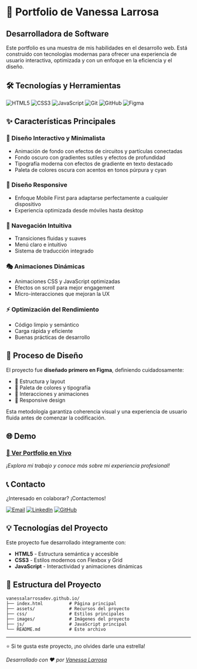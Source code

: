 # 💼 Portfolio de Vanessa Larrosa
## Desarrolladora de Software

Este portfolio es una muestra de mis habilidades en el desarrollo web. Está construido con tecnologías modernas para ofrecer una experiencia de usuario interactiva, optimizada y con un enfoque en la eficiencia y el diseño.

## 🛠️ Tecnologías y Herramientas

![HTML5](https://img.shields.io/badge/HTML5-E34F26?style=for-the-badge&logo=html5&logoColor=white)
![CSS3](https://img.shields.io/badge/CSS3-1572B6?style=for-the-badge&logo=css3&logoColor=white)
![JavaScript](https://img.shields.io/badge/JavaScript-F7DF1E?style=for-the-badge&logo=javascript&logoColor=black)
![Git](https://img.shields.io/badge/Git-F05032?style=for-the-badge&logo=git&logoColor=white)
![GitHub](https://img.shields.io/badge/GitHub-181717?style=for-the-badge&logo=github&logoColor=white)
![Figma](https://img.shields.io/badge/Figma-F24E1E?style=for-the-badge&logo=figma&logoColor=white)

## ✨ Características Principales

### 🎨 Diseño Interactivo y Minimalista
- Animación de fondo con efectos de circuitos y partículas conectadas
- Fondo oscuro con gradientes sutiles y efectos de profundidad
- Tipografía moderna con efectos de gradiente en texto destacado
- Paleta de colores oscura con acentos en tonos púrpura y cyan

### 📱 Diseño Responsive
- Enfoque Mobile First para adaptarse perfectamente a cualquier dispositivo
- Experiencia optimizada desde móviles hasta desktop

### 🧭 Navegación Intuitiva
- Transiciones fluidas y suaves
- Menú claro e intuitivo
- Sistema de traducción integrado

### 🎭 Animaciones Dinámicas
- Animaciones CSS y JavaScript optimizadas
- Efectos on scroll para mejor engagement
- Micro-interacciones que mejoran la UX

### ⚡ Optimización del Rendimiento
- Código limpio y semántico
- Carga rápida y eficiente
- Buenas prácticas de desarrollo

## 🎨 Proceso de Diseño

El proyecto fue **diseñado primero en Figma**, definiendo cuidadosamente:
- 📐 Estructura y layout
- 🎨 Paleta de colores y tipografía
- 🔄 Interacciones y animaciones
- 📱 Responsive design

Esta metodología garantiza coherencia visual y una experiencia de usuario fluida antes de comenzar la codificación.

## 🌐 Demo

### [🔗 Ver Portfolio en Vivo](https://vanessalarrosadev.github.io/)

*¡Explora mi trabajo y conoce más sobre mi experiencia profesional!*

## 📞 Contacto

¿Interesado en colaborar? ¡Contactemos!

[![Email](https://img.shields.io/badge/Email-vanessalarrosadev@gmail.com-red?style=for-the-badge&logo=gmail&logoColor=white)](mailto:vanessalarrosadev@gmail.com)
[![LinkedIn](https://img.shields.io/badge/LinkedIn-Vanessa%20Larrosa%20Vilar-blue?style=for-the-badge&logo=linkedin&logoColor=white)](https://linkedin.com/in/vanessa-larrosa-vilar)
[![GitHub](https://img.shields.io/badge/GitHub-@VanessaLarrosaDev-black?style=for-the-badge&logo=github&logoColor=white)](https://github.com/VanessaLarrosaDev)

## 💡 Tecnologías del Proyecto

Este proyecto fue desarrollado íntegramente con:
- **HTML5** - Estructura semántica y accesible
- **CSS3** - Estilos modernos con Flexbox y Grid
- **JavaScript** - Interactividad y animaciones dinámicas



## 📂 Estructura del Proyecto

```
vanessalarrosadev.github.io/
├── index.html          # Página principal
├── assets/             # Recursos del proyecto
├── css/                # Estilos principales
├── images/             # Imágenes del proyecto
├── js/                 # JavaScript principal
└── README.md           # Este archivo
```

---

⭐ Si te gusta este proyecto, ¡no olvides darle una estrella!

*Desarrollado con ❤️ por [Vanessa Larrosa](https://vanessalarrosadev.github.io/)*
